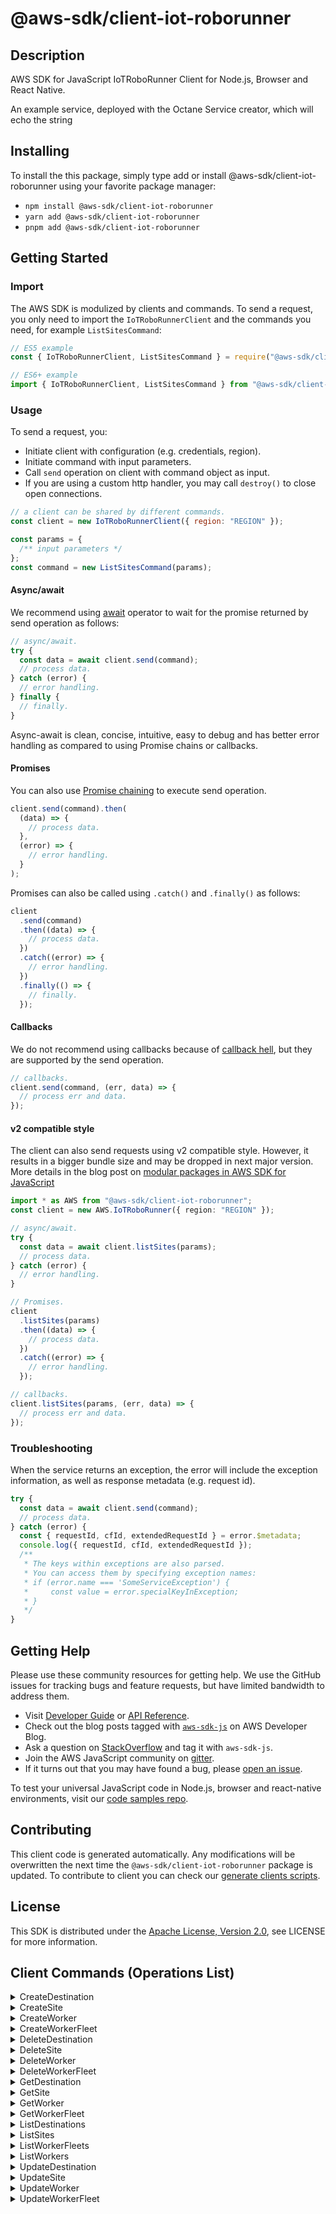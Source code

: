 <!-- generated file, do not edit directly -->

# @aws-sdk/client-iot-roborunner

## Description

AWS SDK for JavaScript IoTRoboRunner Client for Node.js, Browser and React Native.

An example service, deployed with the Octane Service creator,
which will echo the string

## Installing

To install the this package, simply type add or install @aws-sdk/client-iot-roborunner
using your favorite package manager:

- `npm install @aws-sdk/client-iot-roborunner`
- `yarn add @aws-sdk/client-iot-roborunner`
- `pnpm add @aws-sdk/client-iot-roborunner`

## Getting Started

### Import

The AWS SDK is modulized by clients and commands.
To send a request, you only need to import the `IoTRoboRunnerClient` and
the commands you need, for example `ListSitesCommand`:

```js
// ES5 example
const { IoTRoboRunnerClient, ListSitesCommand } = require("@aws-sdk/client-iot-roborunner");
```

```ts
// ES6+ example
import { IoTRoboRunnerClient, ListSitesCommand } from "@aws-sdk/client-iot-roborunner";
```

### Usage

To send a request, you:

- Initiate client with configuration (e.g. credentials, region).
- Initiate command with input parameters.
- Call `send` operation on client with command object as input.
- If you are using a custom http handler, you may call `destroy()` to close open connections.

```js
// a client can be shared by different commands.
const client = new IoTRoboRunnerClient({ region: "REGION" });

const params = {
  /** input parameters */
};
const command = new ListSitesCommand(params);
```

#### Async/await

We recommend using [await](https://developer.mozilla.org/en-US/docs/Web/JavaScript/Reference/Operators/await)
operator to wait for the promise returned by send operation as follows:

```js
// async/await.
try {
  const data = await client.send(command);
  // process data.
} catch (error) {
  // error handling.
} finally {
  // finally.
}
```

Async-await is clean, concise, intuitive, easy to debug and has better error handling
as compared to using Promise chains or callbacks.

#### Promises

You can also use [Promise chaining](https://developer.mozilla.org/en-US/docs/Web/JavaScript/Guide/Using_promises#chaining)
to execute send operation.

```js
client.send(command).then(
  (data) => {
    // process data.
  },
  (error) => {
    // error handling.
  }
);
```

Promises can also be called using `.catch()` and `.finally()` as follows:

```js
client
  .send(command)
  .then((data) => {
    // process data.
  })
  .catch((error) => {
    // error handling.
  })
  .finally(() => {
    // finally.
  });
```

#### Callbacks

We do not recommend using callbacks because of [callback hell](http://callbackhell.com/),
but they are supported by the send operation.

```js
// callbacks.
client.send(command, (err, data) => {
  // process err and data.
});
```

#### v2 compatible style

The client can also send requests using v2 compatible style.
However, it results in a bigger bundle size and may be dropped in next major version. More details in the blog post
on [modular packages in AWS SDK for JavaScript](https://aws.amazon.com/blogs/developer/modular-packages-in-aws-sdk-for-javascript/)

```ts
import * as AWS from "@aws-sdk/client-iot-roborunner";
const client = new AWS.IoTRoboRunner({ region: "REGION" });

// async/await.
try {
  const data = await client.listSites(params);
  // process data.
} catch (error) {
  // error handling.
}

// Promises.
client
  .listSites(params)
  .then((data) => {
    // process data.
  })
  .catch((error) => {
    // error handling.
  });

// callbacks.
client.listSites(params, (err, data) => {
  // process err and data.
});
```

### Troubleshooting

When the service returns an exception, the error will include the exception information,
as well as response metadata (e.g. request id).

```js
try {
  const data = await client.send(command);
  // process data.
} catch (error) {
  const { requestId, cfId, extendedRequestId } = error.$metadata;
  console.log({ requestId, cfId, extendedRequestId });
  /**
   * The keys within exceptions are also parsed.
   * You can access them by specifying exception names:
   * if (error.name === 'SomeServiceException') {
   *     const value = error.specialKeyInException;
   * }
   */
}
```

## Getting Help

Please use these community resources for getting help.
We use the GitHub issues for tracking bugs and feature requests, but have limited bandwidth to address them.

- Visit [Developer Guide](https://docs.aws.amazon.com/sdk-for-javascript/v3/developer-guide/welcome.html)
  or [API Reference](https://docs.aws.amazon.com/AWSJavaScriptSDK/v3/latest/index.html).
- Check out the blog posts tagged with [`aws-sdk-js`](https://aws.amazon.com/blogs/developer/tag/aws-sdk-js/)
  on AWS Developer Blog.
- Ask a question on [StackOverflow](https://stackoverflow.com/questions/tagged/aws-sdk-js) and tag it with `aws-sdk-js`.
- Join the AWS JavaScript community on [gitter](https://gitter.im/aws/aws-sdk-js-v3).
- If it turns out that you may have found a bug, please [open an issue](https://github.com/aws/aws-sdk-js-v3/issues/new/choose).

To test your universal JavaScript code in Node.js, browser and react-native environments,
visit our [code samples repo](https://github.com/aws-samples/aws-sdk-js-tests).

## Contributing

This client code is generated automatically. Any modifications will be overwritten the next time the `@aws-sdk/client-iot-roborunner` package is updated.
To contribute to client you can check our [generate clients scripts](https://github.com/aws/aws-sdk-js-v3/tree/main/scripts/generate-clients).

## License

This SDK is distributed under the
[Apache License, Version 2.0](http://www.apache.org/licenses/LICENSE-2.0),
see LICENSE for more information.

## Client Commands (Operations List)

<details>
<summary>
CreateDestination
</summary>

[Command API Reference](https://docs.aws.amazon.com/AWSJavaScriptSDK/v3/latest/client/iot-roborunner/command/CreateDestinationCommand/) / [Input](https://docs.aws.amazon.com/AWSJavaScriptSDK/v3/latest/Package/-aws-sdk-client-iot-roborunner/Interface/CreateDestinationCommandInput/) / [Output](https://docs.aws.amazon.com/AWSJavaScriptSDK/v3/latest/Package/-aws-sdk-client-iot-roborunner/Interface/CreateDestinationCommandOutput/)

</details>
<details>
<summary>
CreateSite
</summary>

[Command API Reference](https://docs.aws.amazon.com/AWSJavaScriptSDK/v3/latest/client/iot-roborunner/command/CreateSiteCommand/) / [Input](https://docs.aws.amazon.com/AWSJavaScriptSDK/v3/latest/Package/-aws-sdk-client-iot-roborunner/Interface/CreateSiteCommandInput/) / [Output](https://docs.aws.amazon.com/AWSJavaScriptSDK/v3/latest/Package/-aws-sdk-client-iot-roborunner/Interface/CreateSiteCommandOutput/)

</details>
<details>
<summary>
CreateWorker
</summary>

[Command API Reference](https://docs.aws.amazon.com/AWSJavaScriptSDK/v3/latest/client/iot-roborunner/command/CreateWorkerCommand/) / [Input](https://docs.aws.amazon.com/AWSJavaScriptSDK/v3/latest/Package/-aws-sdk-client-iot-roborunner/Interface/CreateWorkerCommandInput/) / [Output](https://docs.aws.amazon.com/AWSJavaScriptSDK/v3/latest/Package/-aws-sdk-client-iot-roborunner/Interface/CreateWorkerCommandOutput/)

</details>
<details>
<summary>
CreateWorkerFleet
</summary>

[Command API Reference](https://docs.aws.amazon.com/AWSJavaScriptSDK/v3/latest/client/iot-roborunner/command/CreateWorkerFleetCommand/) / [Input](https://docs.aws.amazon.com/AWSJavaScriptSDK/v3/latest/Package/-aws-sdk-client-iot-roborunner/Interface/CreateWorkerFleetCommandInput/) / [Output](https://docs.aws.amazon.com/AWSJavaScriptSDK/v3/latest/Package/-aws-sdk-client-iot-roborunner/Interface/CreateWorkerFleetCommandOutput/)

</details>
<details>
<summary>
DeleteDestination
</summary>

[Command API Reference](https://docs.aws.amazon.com/AWSJavaScriptSDK/v3/latest/client/iot-roborunner/command/DeleteDestinationCommand/) / [Input](https://docs.aws.amazon.com/AWSJavaScriptSDK/v3/latest/Package/-aws-sdk-client-iot-roborunner/Interface/DeleteDestinationCommandInput/) / [Output](https://docs.aws.amazon.com/AWSJavaScriptSDK/v3/latest/Package/-aws-sdk-client-iot-roborunner/Interface/DeleteDestinationCommandOutput/)

</details>
<details>
<summary>
DeleteSite
</summary>

[Command API Reference](https://docs.aws.amazon.com/AWSJavaScriptSDK/v3/latest/client/iot-roborunner/command/DeleteSiteCommand/) / [Input](https://docs.aws.amazon.com/AWSJavaScriptSDK/v3/latest/Package/-aws-sdk-client-iot-roborunner/Interface/DeleteSiteCommandInput/) / [Output](https://docs.aws.amazon.com/AWSJavaScriptSDK/v3/latest/Package/-aws-sdk-client-iot-roborunner/Interface/DeleteSiteCommandOutput/)

</details>
<details>
<summary>
DeleteWorker
</summary>

[Command API Reference](https://docs.aws.amazon.com/AWSJavaScriptSDK/v3/latest/client/iot-roborunner/command/DeleteWorkerCommand/) / [Input](https://docs.aws.amazon.com/AWSJavaScriptSDK/v3/latest/Package/-aws-sdk-client-iot-roborunner/Interface/DeleteWorkerCommandInput/) / [Output](https://docs.aws.amazon.com/AWSJavaScriptSDK/v3/latest/Package/-aws-sdk-client-iot-roborunner/Interface/DeleteWorkerCommandOutput/)

</details>
<details>
<summary>
DeleteWorkerFleet
</summary>

[Command API Reference](https://docs.aws.amazon.com/AWSJavaScriptSDK/v3/latest/client/iot-roborunner/command/DeleteWorkerFleetCommand/) / [Input](https://docs.aws.amazon.com/AWSJavaScriptSDK/v3/latest/Package/-aws-sdk-client-iot-roborunner/Interface/DeleteWorkerFleetCommandInput/) / [Output](https://docs.aws.amazon.com/AWSJavaScriptSDK/v3/latest/Package/-aws-sdk-client-iot-roborunner/Interface/DeleteWorkerFleetCommandOutput/)

</details>
<details>
<summary>
GetDestination
</summary>

[Command API Reference](https://docs.aws.amazon.com/AWSJavaScriptSDK/v3/latest/client/iot-roborunner/command/GetDestinationCommand/) / [Input](https://docs.aws.amazon.com/AWSJavaScriptSDK/v3/latest/Package/-aws-sdk-client-iot-roborunner/Interface/GetDestinationCommandInput/) / [Output](https://docs.aws.amazon.com/AWSJavaScriptSDK/v3/latest/Package/-aws-sdk-client-iot-roborunner/Interface/GetDestinationCommandOutput/)

</details>
<details>
<summary>
GetSite
</summary>

[Command API Reference](https://docs.aws.amazon.com/AWSJavaScriptSDK/v3/latest/client/iot-roborunner/command/GetSiteCommand/) / [Input](https://docs.aws.amazon.com/AWSJavaScriptSDK/v3/latest/Package/-aws-sdk-client-iot-roborunner/Interface/GetSiteCommandInput/) / [Output](https://docs.aws.amazon.com/AWSJavaScriptSDK/v3/latest/Package/-aws-sdk-client-iot-roborunner/Interface/GetSiteCommandOutput/)

</details>
<details>
<summary>
GetWorker
</summary>

[Command API Reference](https://docs.aws.amazon.com/AWSJavaScriptSDK/v3/latest/client/iot-roborunner/command/GetWorkerCommand/) / [Input](https://docs.aws.amazon.com/AWSJavaScriptSDK/v3/latest/Package/-aws-sdk-client-iot-roborunner/Interface/GetWorkerCommandInput/) / [Output](https://docs.aws.amazon.com/AWSJavaScriptSDK/v3/latest/Package/-aws-sdk-client-iot-roborunner/Interface/GetWorkerCommandOutput/)

</details>
<details>
<summary>
GetWorkerFleet
</summary>

[Command API Reference](https://docs.aws.amazon.com/AWSJavaScriptSDK/v3/latest/client/iot-roborunner/command/GetWorkerFleetCommand/) / [Input](https://docs.aws.amazon.com/AWSJavaScriptSDK/v3/latest/Package/-aws-sdk-client-iot-roborunner/Interface/GetWorkerFleetCommandInput/) / [Output](https://docs.aws.amazon.com/AWSJavaScriptSDK/v3/latest/Package/-aws-sdk-client-iot-roborunner/Interface/GetWorkerFleetCommandOutput/)

</details>
<details>
<summary>
ListDestinations
</summary>

[Command API Reference](https://docs.aws.amazon.com/AWSJavaScriptSDK/v3/latest/client/iot-roborunner/command/ListDestinationsCommand/) / [Input](https://docs.aws.amazon.com/AWSJavaScriptSDK/v3/latest/Package/-aws-sdk-client-iot-roborunner/Interface/ListDestinationsCommandInput/) / [Output](https://docs.aws.amazon.com/AWSJavaScriptSDK/v3/latest/Package/-aws-sdk-client-iot-roborunner/Interface/ListDestinationsCommandOutput/)

</details>
<details>
<summary>
ListSites
</summary>

[Command API Reference](https://docs.aws.amazon.com/AWSJavaScriptSDK/v3/latest/client/iot-roborunner/command/ListSitesCommand/) / [Input](https://docs.aws.amazon.com/AWSJavaScriptSDK/v3/latest/Package/-aws-sdk-client-iot-roborunner/Interface/ListSitesCommandInput/) / [Output](https://docs.aws.amazon.com/AWSJavaScriptSDK/v3/latest/Package/-aws-sdk-client-iot-roborunner/Interface/ListSitesCommandOutput/)

</details>
<details>
<summary>
ListWorkerFleets
</summary>

[Command API Reference](https://docs.aws.amazon.com/AWSJavaScriptSDK/v3/latest/client/iot-roborunner/command/ListWorkerFleetsCommand/) / [Input](https://docs.aws.amazon.com/AWSJavaScriptSDK/v3/latest/Package/-aws-sdk-client-iot-roborunner/Interface/ListWorkerFleetsCommandInput/) / [Output](https://docs.aws.amazon.com/AWSJavaScriptSDK/v3/latest/Package/-aws-sdk-client-iot-roborunner/Interface/ListWorkerFleetsCommandOutput/)

</details>
<details>
<summary>
ListWorkers
</summary>

[Command API Reference](https://docs.aws.amazon.com/AWSJavaScriptSDK/v3/latest/client/iot-roborunner/command/ListWorkersCommand/) / [Input](https://docs.aws.amazon.com/AWSJavaScriptSDK/v3/latest/Package/-aws-sdk-client-iot-roborunner/Interface/ListWorkersCommandInput/) / [Output](https://docs.aws.amazon.com/AWSJavaScriptSDK/v3/latest/Package/-aws-sdk-client-iot-roborunner/Interface/ListWorkersCommandOutput/)

</details>
<details>
<summary>
UpdateDestination
</summary>

[Command API Reference](https://docs.aws.amazon.com/AWSJavaScriptSDK/v3/latest/client/iot-roborunner/command/UpdateDestinationCommand/) / [Input](https://docs.aws.amazon.com/AWSJavaScriptSDK/v3/latest/Package/-aws-sdk-client-iot-roborunner/Interface/UpdateDestinationCommandInput/) / [Output](https://docs.aws.amazon.com/AWSJavaScriptSDK/v3/latest/Package/-aws-sdk-client-iot-roborunner/Interface/UpdateDestinationCommandOutput/)

</details>
<details>
<summary>
UpdateSite
</summary>

[Command API Reference](https://docs.aws.amazon.com/AWSJavaScriptSDK/v3/latest/client/iot-roborunner/command/UpdateSiteCommand/) / [Input](https://docs.aws.amazon.com/AWSJavaScriptSDK/v3/latest/Package/-aws-sdk-client-iot-roborunner/Interface/UpdateSiteCommandInput/) / [Output](https://docs.aws.amazon.com/AWSJavaScriptSDK/v3/latest/Package/-aws-sdk-client-iot-roborunner/Interface/UpdateSiteCommandOutput/)

</details>
<details>
<summary>
UpdateWorker
</summary>

[Command API Reference](https://docs.aws.amazon.com/AWSJavaScriptSDK/v3/latest/client/iot-roborunner/command/UpdateWorkerCommand/) / [Input](https://docs.aws.amazon.com/AWSJavaScriptSDK/v3/latest/Package/-aws-sdk-client-iot-roborunner/Interface/UpdateWorkerCommandInput/) / [Output](https://docs.aws.amazon.com/AWSJavaScriptSDK/v3/latest/Package/-aws-sdk-client-iot-roborunner/Interface/UpdateWorkerCommandOutput/)

</details>
<details>
<summary>
UpdateWorkerFleet
</summary>

[Command API Reference](https://docs.aws.amazon.com/AWSJavaScriptSDK/v3/latest/client/iot-roborunner/command/UpdateWorkerFleetCommand/) / [Input](https://docs.aws.amazon.com/AWSJavaScriptSDK/v3/latest/Package/-aws-sdk-client-iot-roborunner/Interface/UpdateWorkerFleetCommandInput/) / [Output](https://docs.aws.amazon.com/AWSJavaScriptSDK/v3/latest/Package/-aws-sdk-client-iot-roborunner/Interface/UpdateWorkerFleetCommandOutput/)

</details>

